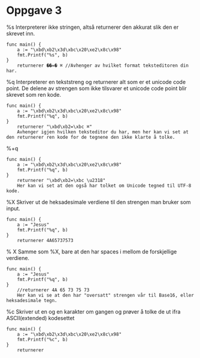 # Oppgave 3

%s
Interpreterer ikke stringen, altså returnerer den akkurat slik den er skrevet inn.
```
func main() {
	a := "\xbd\xb2\x3d\xbc\x20\xe2\x8c\x98"
	fmt.Printf("%s", b)
}
    returnerer ��=� ⌘ //Avhenger av hvilket format teksteditoren din har.
```

%q
Interpreterer en tekststreng og returnerer alt som er et unicode code point. De delene av strengen som ikke tilsvarer et unicode code point blir skrevet som ren kode.

```
func main() {
	a := "\xbd\xb2\x3d\xbc\x20\xe2\x8c\x98"
	fmt.Printf("%q", b)
}
    returnerer "\xbd\xb2=\xbc ⌘"
    Avhenger igjen hvilken teksteditor du har, men her kan vi set at den returnerer ren kode for de tegnene den ikke klarte å tolke.
```

%+q
```
func main() {
	a := "\xbd\xb2\x3d\xbc\x20\xe2\x8c\x98"
	fmt.Printf("%q", b)
}
    returnerer "\xbd\xb2=\xbc \u2318"
    Her kan vi set at den også har tolket om Unicode tegned til UTF-8 kode.
```



%X
Skriver ut de heksadesimale verdiene til den strengen man bruker som input.
```
func main() {
	a := "Jesus"
	fmt.Printf("%q", b)
}
    returnerer 4A65737573
```

% X
Samme som %X, bare at den har spaces i mellom de forskjellige verdiene.
```
func main() {
	a := "Jesus"
	fmt.Printf("%q", b)
}
    //returnerer 4A 65 73 75 73
    Her kan vi se at den har "oversatt" strengen vår til Base16, eller heksadesimale tegn.
```

%c
Skriver ut en og en karakter om gangen og prøver å tolke de ut ifra ASCII(extended) kodesettet
```
func main() {
	a := "\xbd\xb2\x3d\xbc\x20\xe2\x8c\x98"
	fmt.Printf("%c", b)
}
    returnerer
```
